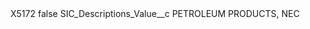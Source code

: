 <?xml version="1.0" encoding="UTF-8"?>
<CustomMetadata xmlns="http://soap.sforce.com/2006/04/metadata" xmlns:xsi="http://www.w3.org/2001/XMLSchema-instance" xmlns:xsd="http://www.w3.org/2001/XMLSchema">
    <label>X5172</label>
    <protected>false</protected>
    <values>
        <field>SIC_Descriptions_Value__c</field>
        <value xsi:type="xsd:string">PETROLEUM PRODUCTS, NEC</value>
    </values>
</CustomMetadata>
